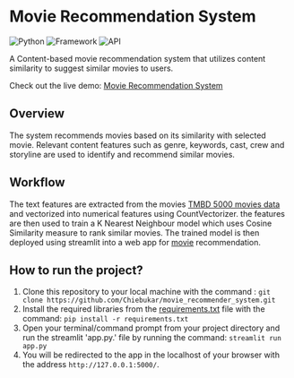 # Movie Recommendation System

![Python](https://img.shields.io/badge/Python-3.10-blueviolet)
![Framework](https://img.shields.io/badge/Streamlit-1.15.2-red)
![API](https://img.shields.io/badge/API-TMDB-fcba03)

A Content-based movie recommendation system that utilizes content similarity to suggest similar movies to users.

Check out the live demo: [Movie Recommendation System](https://chiebuka-movie-recommender.streamlit.app/)

## Overview
The system recommends movies based on its similarity with selected movie.
Relevant content features such as genre, keywords, cast, crew and storyline are used to identify and recommend similar movies.

## Workflow
The text features are extracted from the movies [TMBD 5000 movies data](https://www.kaggle.com/datasets/tmdb/tmdb-movie-metadata) and vectorized into numerical features using CountVectorizer. the features are then used to train a K Nearest Neighbour model which uses Cosine Similarity measure to rank similar movies.
The trained model is then deployed using streamlit into a web app for [movie](https://chiebuka-movie-recommender.streamlit.app/) recommendation.

## How to run the project?

1. Clone this repository to your local machine with the command : `git clone https://github.com/Chiebukar/movie_recommender_system.git`
2. Install the required libraries from the [requirements.txt](https://github.com/Chiebukar/movie_recommender_system/blob/master/requirements.txt) file with the command: `pip install -r requirements.txt`
3. Open your terminal/command prompt from your project directory and run the streamlit 'app.py.' file by running the command: `streamlit run app.py`
5. You will be redirected to the app in the localhost of your browser with the address `http://127.0.0.1:5000/`.
